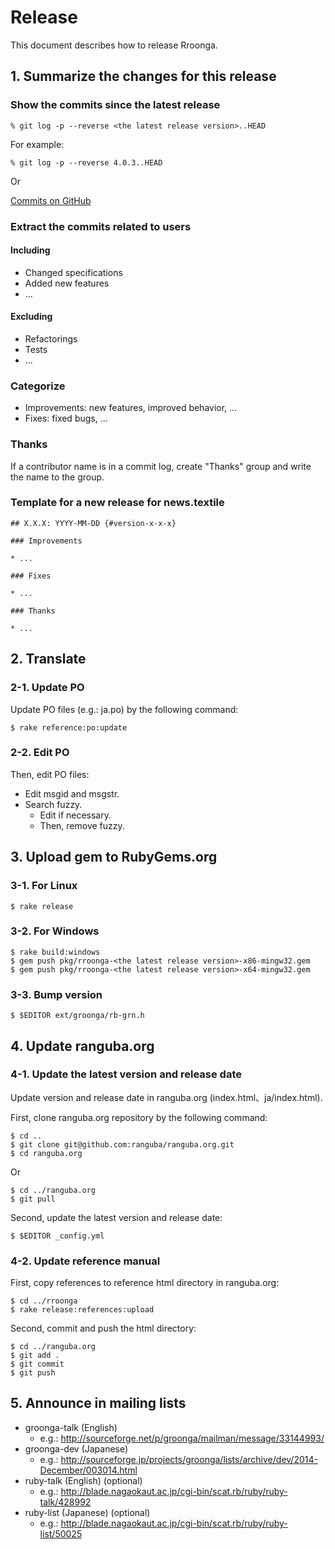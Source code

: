 # Release

This document describes how to release Rroonga.

## 1. Summarize the changes for this release

### Show the commits since the latest release

    % git log -p --reverse <the latest release version>..HEAD

For example:

    % git log -p --reverse 4.0.3..HEAD

Or

[Commits on GitHub](https://github.com/ranguba/rroonga/commits/master)

### Extract the commits related to users

#### Including

* Changed specifications
* Added new features
* ...

#### Excluding

* Refactorings
* Tests
* ...

### Categorize

* Improvements: new features, improved behavior, ...
* Fixes: fixed bugs, ...

### Thanks

If a contributor name is in a commit log, create "Thanks" group and write the name to the group.

### Template for a new release for news.textile

    ## X.X.X: YYYY-MM-DD {#version-x-x-x}

    ### Improvements

    * ...

    ### Fixes

    * ...

    ### Thanks

    * ...

## 2. Translate

### 2-1. Update PO

Update PO files (e.g.: ja.po) by the following command:

    $ rake reference:po:update

### 2-2. Edit PO

Then, edit PO files:

* Edit msgid and msgstr.
* Search fuzzy.
  * Edit if necessary.
  * Then, remove fuzzy.

## 3. Upload gem to RubyGems.org

### 3-1. For Linux

    $ rake release

### 3-2. For Windows

    $ rake build:windows
    $ gem push pkg/rroonga-<the latest release version>-x86-mingw32.gem
    $ gem push pkg/rroonga-<the latest release version>-x64-mingw32.gem

### 3-3. Bump version

    $ $EDITOR ext/groonga/rb-grn.h

## 4. Update ranguba.org

### 4-1. Update the latest version and release date

Update version and release date in ranguba.org (index.html、ja/index.html).

First, clone ranguba.org repository by the following command:

    $ cd ..
    $ git clone git@github.com:ranguba/ranguba.org.git
    $ cd ranguba.org

Or

    $ cd ../ranguba.org
    $ git pull

Second, update the latest version and release date:

    $ $EDITOR _config.yml

### 4-2. Update reference manual

First, copy references to reference html directory in ranguba.org:

    $ cd ../rroonga
    $ rake release:references:upload

Second, commit and push the html directory:

    $ cd ../ranguba.org
    $ git add .
    $ git commit
    $ git push

## 5. Announce in mailing lists

* groonga-talk (English)
  * e.g.: http://sourceforge.net/p/groonga/mailman/message/33144993/
* groonga-dev (Japanese)
  * e.g.: http://sourceforge.jp/projects/groonga/lists/archive/dev/2014-December/003014.html
* ruby-talk (English) (optional)
  * e.g.: http://blade.nagaokaut.ac.jp/cgi-bin/scat.rb/ruby/ruby-talk/428992
* ruby-list (Japanese) (optional)
  * e.g.: http://blade.nagaokaut.ac.jp/cgi-bin/scat.rb/ruby/ruby-list/50025
